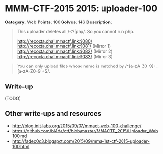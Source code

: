 # MMM-CTF-2015 2015: uploader-100

**Category:** Web
**Points:** 100
**Solves:** 146
**Description:**

> This uploader deletes all /<\?|php/. So you cannot run php.
>
> http://recocta.chal.mmactf.link:9080/
> http://recocta.chal.mmactf.link:9081/ (Mirror 1)
> http://recocta.chal.mmactf.link:9082/ (Mirror 2)
> http://recocta.chal.mmactf.link:9083/ (Mirror 3)

> You can only upload files whose name is matched by /^[a-zA-Z0-9]+\.[a-zA-Z0-9]+$/.
>

## Write-up

(TODO)

## Other write-ups and resources

* <http://blog.init-labs.org/2015/09/07/mmact-web-100-challenge/> 
* <https://github.com/bl4de/ctf/blob/master/MMACTF_2015/Uploader_Web100.md>
* <http://fadec0d3.blogspot.com/2015/09/mma-1st-ctf-2015-uploader-100.html>
